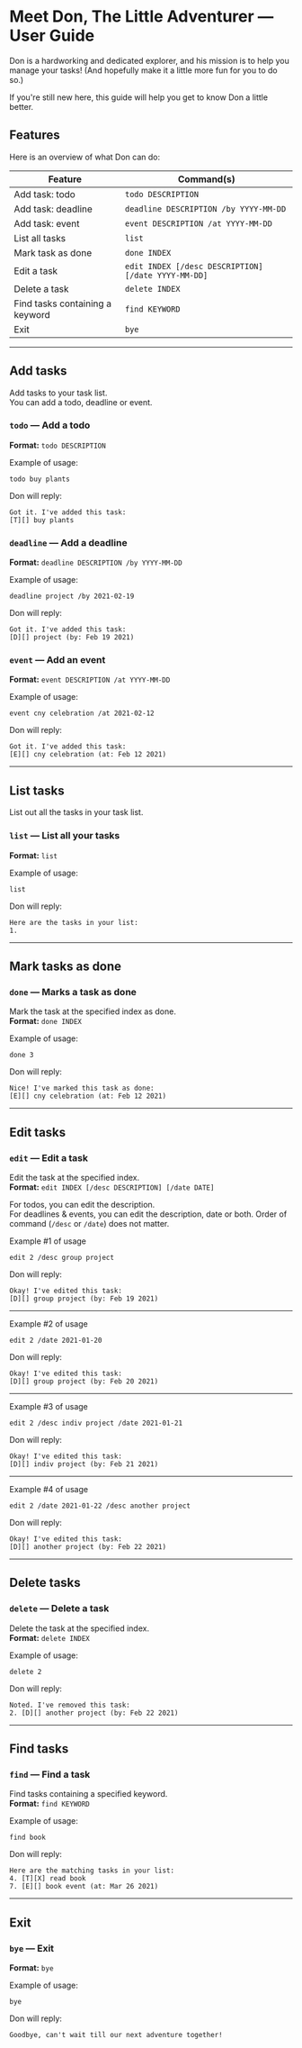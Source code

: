 # Meet Don, The Little Adventurer — User Guide

Don is a hardworking and dedicated explorer, 
and his mission is to help you manage your tasks! 
(And hopefully make it a little more fun for you to do so.)

If you're still new here, 
this guide will help you get to know Don a little better.

## Features 
Here is an overview of what Don can do:

Feature | Command(s)
--------|--------
Add task: todo | `todo DESCRIPTION`
Add task: deadline| `deadline DESCRIPTION /by YYYY-MM-DD`
Add task: event| `event DESCRIPTION /at YYYY-MM-DD`
List all tasks | `list`
Mark task as done | `done INDEX`
Edit a task | `edit INDEX [/desc DESCRIPTION] [/date YYYY-MM-DD]`
Delete a task | `delete INDEX`
Find tasks containing a keyword | `find KEYWORD`
Exit | `bye`

---
## Add tasks
Add tasks to your task list. \
You can add a todo, deadline or event.

### `todo` — Add a todo

**Format:** `todo DESCRIPTION`

Example of usage: 

```
todo buy plants
```

Don will reply:

```
Got it. I've added this task:
[T][] buy plants
```

### `deadline` — Add a deadline

**Format:** `deadline DESCRIPTION /by YYYY-MM-DD`

Example of usage:

```
deadline project /by 2021-02-19
```

Don will reply:

```
Got it. I've added this task:
[D][] project (by: Feb 19 2021)
```

### `event` — Add an event

**Format:** `event DESCRIPTION /at YYYY-MM-DD`

Example of usage:

```
event cny celebration /at 2021-02-12
```

Don will reply:

```
Got it. I've added this task:
[E][] cny celebration (at: Feb 12 2021)
```
---

## List tasks
List out all the tasks in your task list.

### `list` — List all your tasks

**Format:** `list`

Example of usage:

```
list
```

Don will reply:

```
Here are the tasks in your list:
1. 
```
---

## Mark tasks as done

### `done` — Marks a task as done
Mark the task at the specified index as done. \
**Format:** `done INDEX`

Example of usage:

```
done 3 
```

Don will reply:

```
Nice! I've marked this task as done:
[E][] cny celebration (at: Feb 12 2021)
```
---

## Edit tasks

### `edit` — Edit a task
Edit the task at the specified index.\
**Format:** `edit INDEX [/desc DESCRIPTION] [/date DATE]`

For todos, you can edit the description. \
For deadlines & events, you can edit the description, date or both.
Order of command (`/desc` or `/date`) does not matter.

Example #1 of usage

```
edit 2 /desc group project
```

Don will reply:

```
Okay! I've edited this task:
[D][] group project (by: Feb 19 2021)
```
***
Example #2 of usage

```
edit 2 /date 2021-01-20
```

Don will reply:

```
Okay! I've edited this task:
[D][] group project (by: Feb 20 2021)
```
***
Example #3 of usage

```
edit 2 /desc indiv project /date 2021-01-21
```

Don will reply:

```
Okay! I've edited this task:
[D][] indiv project (by: Feb 21 2021)
```
***
Example #4 of usage

```
edit 2 /date 2021-01-22 /desc another project
```

Don will reply:

```
Okay! I've edited this task:
[D][] another project (by: Feb 22 2021)
```
---

## Delete tasks

### `delete` — Delete a task
Delete the task at the specified index. \
**Format:** `delete INDEX`

Example of usage:

```
delete 2 
```

Don will reply:

```
Noted. I've removed this task:
2. [D][] another project (by: Feb 22 2021)
```
---

## Find tasks

### `find` — Find a task
Find tasks containing a specified keyword. \
**Format:** `find KEYWORD`

Example of usage:

```
find book
```

Don will reply:

```
Here are the matching tasks in your list:
4. [T][X] read book
7. [E][] book event (at: Mar 26 2021)
```
---

## Exit

### `bye` — Exit
**Format:** `bye`

Example of usage:

```
bye
```

Don will reply:

```
Goodbye, can't wait till our next adventure together!
```